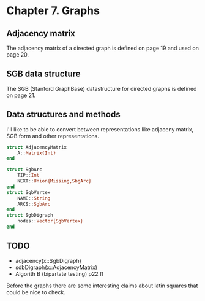 # Chapter 7. Graphs

## Adjacency matrix

The adjacency matrix of a directed graph is defined on page 19 and used on page 20.

## SGB data structure

The SGB (Stanford GraphBase) datastructure for directed graphs is defined on page 21.

## Data structures and methods

I'll like to be able to convert between representations like adjaceny matrix, SGB form and other representations.

``` julia
struct AdjacencyMatrix
    A::Matrix{Int}
end
```

``` julia
struct SgbArc
    TIP::Int
    NEXT::Union{Missing,SbgArc}
end
struct SgbVertex
    NAME::String
    ARCS::SgbArc
end
struct SgbDigraph
    nodes::Vector{SgbVertex}
end
```

## TODO

* adjacency(x::SgbDigraph)
* sdbDigraph(x::AdjacencyMatrix)
* Algorith B (bipartate testing) p22 ff

Before the graphs there are some interesting claims about latin squares that could be nice to check.

